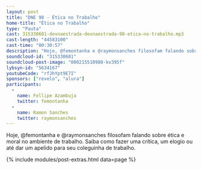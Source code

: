 ```yaml
---
layout: post
title: "DNE 98 - Ética no Trabalho"
home-title: "Ëtica no Trabalho"
type: "Pauta"
cast: 315330681-devnaestrada-devnaestrada-98-etica-no-trabalho.mp3
cast-length: "44583100"
cast-time: "00:30:57"
description: "Hoje, @femontanha e @raymonsanches filosofam falando sobre ética e moral no ambiente de trabalho. Saiba como fazer uma crítica, um elogio ou até dar um apelido para seu coleguinha de trabalho."
soundcloud-id: "315330681"
soundcloud-post-image: "000215510980-kv395f"
lybsyn-id: "5634167"
youtubeCode: "rfJhYpt9E7I"
sponsors: ["revelo", "alura"]
participants:
  -
    name: Fellipe Azambuja
    twitter: femontanha
  -
    name: Ramon Sanches
    twitter: raymonsanches
---
```


Hoje, @femontanha e @raymonsanches filosofam falando sobre ética e moral no ambiente de trabalho. Saiba como fazer uma crítica, um elogio ou até dar um apelido para seu coleguinha de trabalho.

{% include modules/post-extras.html data=page %}
